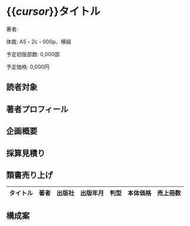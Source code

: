 # {{_cursor_}}タイトル

著者:

体裁: A5・2c・000p、横組

予定初版部数: 0,000部

予定価格: 0,000円

## 読者対象

## 著者プロフィール

## 企画概要

## 採算見積り

## 類書売り上げ

| タイトル | 著者 | 出版社 | 出版年月 | 判型 | 本体価格 | 売上冊数 |
| ----     | ---- | ----   | ----     | ---- | ----     |     ----:|

## 構成案

